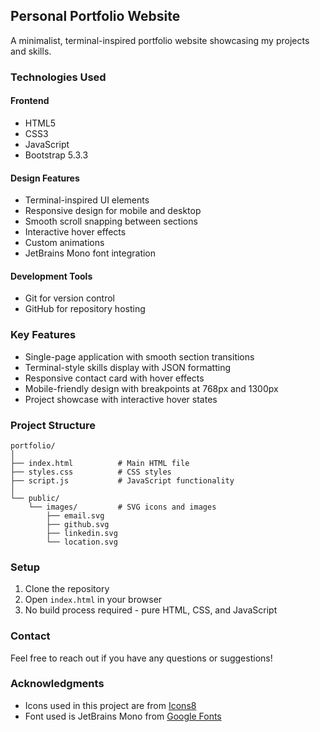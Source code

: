 ## Personal Portfolio Website

A minimalist, terminal-inspired portfolio website showcasing my projects and skills.

<!-- ![home page image](https://github.com/user-attachments/assets/13096fbd-1e5a-41d0-b59e-5c17b4c7e05b) -->

### Technologies Used

#### Frontend
- HTML5
- CSS3
- JavaScript
- Bootstrap 5.3.3

#### Design Features
- Terminal-inspired UI elements
- Responsive design for mobile and desktop
- Smooth scroll snapping between sections
- Interactive hover effects
- Custom animations
- JetBrains Mono font integration

#### Development Tools
- Git for version control
- GitHub for repository hosting

### Key Features
- Single-page application with smooth section transitions
- Terminal-style skills display with JSON formatting
- Responsive contact card with hover effects
- Mobile-friendly design with breakpoints at 768px and 1300px
- Project showcase with interactive hover states

### Project Structure
```
portfolio/
│
├── index.html          # Main HTML file
├── styles.css          # CSS styles
├── script.js           # JavaScript functionality
│
└── public/            
    └── images/         # SVG icons and images
        ├── email.svg
        ├── github.svg
        ├── linkedin.svg
        └── location.svg
```

### Setup
1. Clone the repository
2. Open `index.html` in your browser
3. No build process required - pure HTML, CSS, and JavaScript

### Contact
Feel free to reach out if you have any questions or suggestions!

### Acknowledgments
- Icons used in this project are from [Icons8](https://icons8.com)
- Font used is JetBrains Mono from [Google Fonts](https://fonts.google.com)
